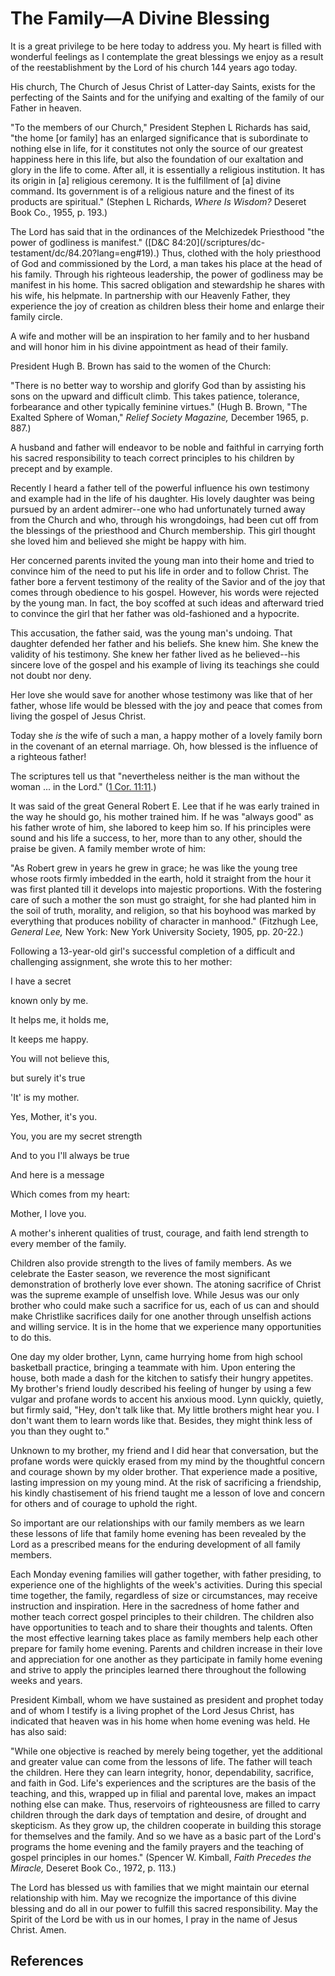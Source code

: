 # The Family—A Divine Blessing

It is a great privilege to be here today to address you. My heart is filled
with wonderful feelings as I contemplate the great blessings we enjoy as a
result of the reestablishment by the Lord of his church 144 years ago today.

His church, The Church of Jesus Christ of Latter-day Saints, exists for the
perfecting of the Saints and for the unifying and exalting of the family of
our Father in heaven.

"To the members of our Church," President Stephen L Richards has said, "the
home [or family] has an enlarged significance that is subordinate to nothing
else in life, for it constitutes not only the source of our greatest happiness
here in this life, but also the foundation of our exaltation and glory in the
life to come. After all, it is essentially a religious institution. It has its
origin in [a] religious ceremony. It is the fulfillment of [a] divine command.
Its government is of a religious nature and the finest of its products are
spiritual." (Stephen L Richards, _Where Is Wisdom?_ Deseret Book Co., 1955, p.
193.)

The Lord has said that in the ordinances of the Melchizedek Priesthood "the
power of godliness is manifest." ([D&amp;C 84:20](/scriptures/dc-
testament/dc/84.20?lang=eng#19).) Thus, clothed with the holy priesthood of
God and commissioned by the Lord, a man takes his place at the head of his
family. Through his righteous leadership, the power of godliness may be
manifest in his home. This sacred obligation and stewardship he shares with
his wife, his helpmate. In partnership with our Heavenly Father, they
experience the joy of creation as children bless their home and enlarge their
family circle.

A wife and mother will be an inspiration to her family and to her husband and
will honor him in his divine appointment as head of their family.

President Hugh B. Brown has said to the women of the Church:

"There is no better way to worship and glorify God than by assisting his sons
on the upward and difficult climb. This takes patience, tolerance, forbearance
and other typically feminine virtues." (Hugh B. Brown, "The Exalted Sphere of
Woman," _Relief Society Magazine,_ December 1965, p. 887.)

A husband and father will endeavor to be noble and faithful in carrying forth
his sacred responsibility to teach correct principles to his children by
precept and by example.

Recently I heard a father tell of the powerful influence his own testimony and
example had in the life of his daughter. His lovely daughter was being pursued
by an ardent admirer--one who had unfortunately turned away from the Church
and who, through his wrongdoings, had been cut off from the blessings of the
priesthood and Church membership. This girl thought she loved him and believed
she might be happy with him.

Her concerned parents invited the young man into their home and tried to
convince him of the need to put his life in order and to follow Christ. The
father bore a fervent testimony of the reality of the Savior and of the joy
that comes through obedience to his gospel. However, his words were rejected
by the young man. In fact, the boy scoffed at such ideas and afterward tried
to convince the girl that her father was old-fashioned and a hypocrite.

This accusation, the father said, was the young man's undoing. That daughter
defended her father and his beliefs. She knew him. She knew the validity of
his testimony. She knew her father lived as he believed--his sincere love of
the gospel and his example of living its teachings she could not doubt nor
deny.

Her love she would save for another whose testimony was like that of her
father, whose life would be blessed with the joy and peace that comes from
living the gospel of Jesus Christ.

Today she _is_ the wife of such a man, a happy mother of a lovely family born
in the covenant of an eternal marriage. Oh, how blessed is the influence of a
righteous father!

The scriptures tell us that "nevertheless neither is the man without the woman
... in the Lord." ([1 Cor. 11:11](/scriptures/nt/1-cor/11.11?lang=eng#10).)

It was said of the great General Robert E. Lee that if he was early trained in
the way he should go, his mother trained him. If he was "always good" as his
father wrote of him, she labored to keep him so. If his principles were sound
and his life a success, to her, more than to any other, should the praise be
given. A family member wrote of him:

"As Robert grew in years he grew in grace; he was like the young tree whose
roots firmly imbedded in the earth, hold it straight from the hour it was
first planted till it develops into majestic proportions. With the fostering
care of such a mother the son must go straight, for she had planted him in the
soil of truth, morality, and religion, so that his boyhood was marked by
everything that produces nobility of character in manhood." (Fitzhugh Lee,
_General Lee,_ New York: New York University Society, 1905, pp. 20-22.)

Following a 13-year-old girl's successful completion of a difficult and
challenging assignment, she wrote this to her mother:

I have a secret

known only by me.

It helps me, it holds me,

It keeps me happy.

You will not believe this,

but surely it's true

'It' is my mother.

Yes, Mother, it's you.

You, you are my secret strength

And to you I'll always be true

And here is a message

Which comes from my heart:

Mother, I love you.

A mother's inherent qualities of trust, courage, and faith lend strength to
every member of the family.

Children also provide strength to the lives of family members. As we celebrate
the Easter season, we reverence the most significant demonstration of
brotherly love ever shown. The atoning sacrifice of Christ was the supreme
example of unselfish love. While Jesus was our only brother who could make
such a sacrifice for us, each of us can and should make Christlike sacrifices
daily for one another through unselfish actions and willing service. It is in
the home that we experience many opportunities to do this.

One day my older brother, Lynn, came hurrying home from high school basketball
practice, bringing a teammate with him. Upon entering the house, both made a
dash for the kitchen to satisfy their hungry appetites. My brother's friend
loudly described his feeling of hunger by using a few vulgar and profane words
to accent his anxious mood. Lynn quickly, quietly, but firmly said, "Hey,
don't talk like that. My little brothers might hear you. I don't want them to
learn words like that. Besides, they might think less of you than they ought
to."

Unknown to my brother, my friend and I did hear that conversation, but the
profane words were quickly erased from my mind by the thoughtful concern and
courage shown by my older brother. That experience made a positive, lasting
impression on my young mind. At the risk of sacrificing a friendship, his
kindly chastisement of his friend taught me a lesson of love and concern for
others and of courage to uphold the right.

So important are our relationships with our family members as we learn these
lessons of life that family home evening has been revealed by the Lord as a
prescribed means for the enduring development of all family members.

Each Monday evening families will gather together, with father presiding, to
experience one of the highlights of the week's activities. During this special
time together, the family, regardless of size or circumstances, may receive
instruction and inspiration. Here in the sacredness of home father and mother
teach correct gospel principles to their children. The children also have
opportunities to teach and to share their thoughts and talents. Often the most
effective learning takes place as family members help each other prepare for
family home evening. Parents and children increase in their love and
appreciation for one another as they participate in family home evening and
strive to apply the principles learned there throughout the following weeks
and years.

President Kimball, whom we have sustained as president and prophet today and
of whom I testify is a living prophet of the Lord Jesus Christ, has indicated
that heaven was in his home when home evening was held. He has also said:

"While one objective is reached by merely being together, yet the additional
and greater value can come from the lessons of life. The father will teach the
children. Here they can learn integrity, honor, dependability, sacrifice, and
faith in God. Life's experiences and the scriptures are the basis of the
teaching, and this, wrapped up in filial and parental love, makes an impact
nothing else can make. Thus, reservoirs of righteousness are filled to carry
children through the dark days of temptation and desire, of drought and
skepticism. As they grow up, the children cooperate in building this storage
for themselves and the family. And so we have as a basic part of the Lord's
programs the home evening and the family prayers and the teaching of gospel
principles in our homes." (Spencer W. Kimball, _Faith Precedes the Miracle,_
Deseret Book Co., 1972, p. 113.)

The Lord has blessed us with families that we might maintain our eternal
relationship with him. May we recognize the importance of this divine blessing
and do all in our power to fulfill this sacred responsibility. May the Spirit
of the Lord be with us in our homes, I pray in the name of Jesus Christ. Amen.

## References

